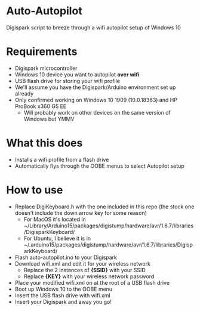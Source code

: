 # Auto-Autopilot
Digispark script to breeze through a wifi autopilot setup of Windows 10

# Requirements
- Digispark microcontroller
- Windows 10 device you want to autopilot **over wifi**
- USB flash drive for storing your wifi profile
- We'll assume you have the Digispark/Arduino environment set up already
- Only confirmed working on Windows 10 1909 (10.0.18363) and HP ProBook x360 G5 EE
  - Will probably work on other devices on the same version of Windows but YMMV

# What this does
- Installs a wifi profile from a flash drive
- Automatically flys through the OOBE menus to select Autopilot setup

# How to use
- Replace DigiKeyboard.h with the one included in this repo (the stock one doesn't include the down arrow key for some reason)
  - For MacOS it's located in ~/Library/Arduino15/packages/digistump/hardware/avr/1.6.7/libraries/DigisparkKeyboard/
  - For Ubuntu, I believe it is in ~/.arduino15/packages/digistump/hardware/avr/1.6.7/libraries/DigisparkKeyboard/
- Flash auto-autopilot.ino to your Digispark
- Download wifi.xml and edit it for your wireless network
  - Replace the 2 instances of **{SSID}** with your SSID
  - Replace **{KEY}** with your wireless network password
- Place your modified wifi.xml on at the root of a USB flash drive
- Boot up Windows 10 to the OOBE menu
- Insert the USB flash drive with wifi.xml
- Insert your Digispark and away you go!
